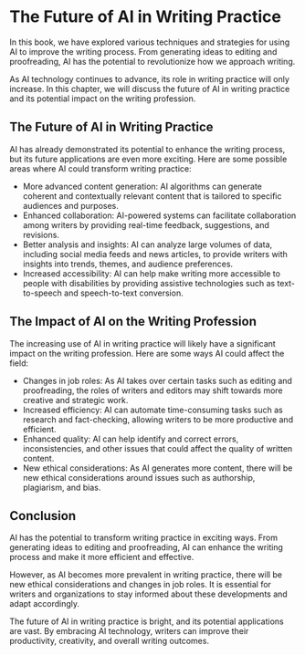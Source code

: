 The Future of AI in Writing Practice
===========================================================

In this book, we have explored various techniques and strategies for using AI to improve the writing process. From generating ideas to editing and proofreading, AI has the potential to revolutionize how we approach writing.

As AI technology continues to advance, its role in writing practice will only increase. In this chapter, we will discuss the future of AI in writing practice and its potential impact on the writing profession.

The Future of AI in Writing Practice
------------------------------------

AI has already demonstrated its potential to enhance the writing process, but its future applications are even more exciting. Here are some possible areas where AI could transform writing practice:

* More advanced content generation: AI algorithms can generate coherent and contextually relevant content that is tailored to specific audiences and purposes.
* Enhanced collaboration: AI-powered systems can facilitate collaboration among writers by providing real-time feedback, suggestions, and revisions.
* Better analysis and insights: AI can analyze large volumes of data, including social media feeds and news articles, to provide writers with insights into trends, themes, and audience preferences.
* Increased accessibility: AI can help make writing more accessible to people with disabilities by providing assistive technologies such as text-to-speech and speech-to-text conversion.

The Impact of AI on the Writing Profession
------------------------------------------

The increasing use of AI in writing practice will likely have a significant impact on the writing profession. Here are some ways AI could affect the field:

* Changes in job roles: As AI takes over certain tasks such as editing and proofreading, the roles of writers and editors may shift towards more creative and strategic work.
* Increased efficiency: AI can automate time-consuming tasks such as research and fact-checking, allowing writers to be more productive and efficient.
* Enhanced quality: AI can help identify and correct errors, inconsistencies, and other issues that could affect the quality of written content.
* New ethical considerations: As AI generates more content, there will be new ethical considerations around issues such as authorship, plagiarism, and bias.

Conclusion
----------

AI has the potential to transform writing practice in exciting ways. From generating ideas to editing and proofreading, AI can enhance the writing process and make it more efficient and effective.

However, as AI becomes more prevalent in writing practice, there will be new ethical considerations and changes in job roles. It is essential for writers and organizations to stay informed about these developments and adapt accordingly.

The future of AI in writing practice is bright, and its potential applications are vast. By embracing AI technology, writers can improve their productivity, creativity, and overall writing outcomes.
